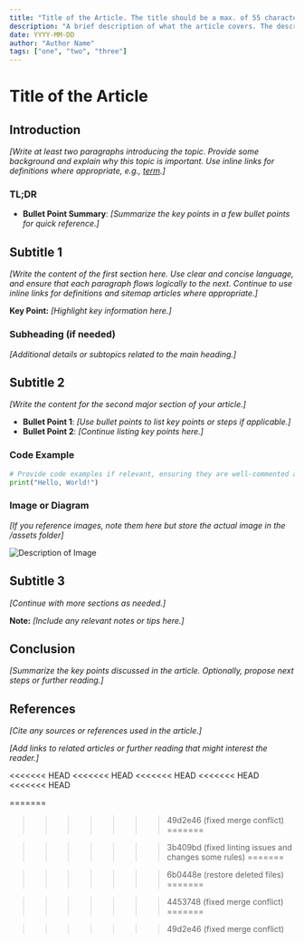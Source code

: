 ```yaml
---
title: "Title of the Article. The title should be a max. of 55 characters."
description: "A brief description of what the article covers. The description should be a maximum of 160 characters."
date: YYYY-MM-DD
author: "Author Name"
tags: ["one", "two", "three"]
---
```


# Title of the Article

## Introduction

*[Write at least two paragraphs introducing the topic. Provide some background and explain why this topic is important. Use inline links for definitions where appropriate, e.g., [term](/definitions/term.md).]*

### TL;DR

- **Bullet Point Summary**: *[Summarize the key points in a few bullet points for quick reference.]*

## Subtitle 1

*[Write the content of the first section here. Use clear and concise language, and ensure that each paragraph flows logically to the next. Continue to use inline links for definitions and sitemap articles where appropriate.]*

**Key Point:** *[Highlight key information here.]*

### Subheading (if needed)

*[Additional details or subtopics related to the main heading.]*

## Subtitle 2

*[Write the content for the second major section of your article.]*

- **Bullet Point 1**: *[Use bullet points to list key points or steps if applicable.]*
- **Bullet Point 2**: *[Continue listing key points here.]*

### Code Example

```python
# Provide code examples if relevant, ensuring they are well-commented and easy to understand
print("Hello, World!")
```

### Image or Diagram

*[If you reference images, note them here but store the actual image in the /assets folder]*

![Description of Image](/assets/YYYYMMDD_title_of_the_article_img1.png)

## Subtitle 3

*[Continue with more sections as needed.]*

**Note:** *[Include any relevant notes or tips here.]*

## Conclusion

*[Summarize the key points discussed in the article. Optionally, propose next steps or further reading.]*

## References

*[Cite any sources or references used in the article.]*

*[Add links to related articles or further reading that might interest the reader.]*

<!-- Note on Definitions -->
<!-- Throughout this article, link relevant terms to their definitions using inline Markdown links. -->
<!-- Format: [term](/definitions/term.md) -->
<<<<<<< HEAD
<<<<<<< HEAD
<<<<<<< HEAD
<<<<<<< HEAD
<<<<<<< HEAD
<!-- If a definition doesn't exist, create it in the definitions directory and link to it. -->
=======
<!-- If a definition doesn't exist, create it in the definitions directory and link to it. -->
>>>>>>> 49d2e46 (fixed merge conflict)
=======
<!-- If a definition doesn't exist, create it in the definitions directory and link to it. -->
>>>>>>> 3b409bd (fixed linting issues and changes some rules)
=======
<!-- If a definition doesn't exist, create it in the definitions directory and link to it. -->
>>>>>>> 6b0448e (restore deleted files)
=======
<!-- If a definition doesn't exist, create it in the definitions directory and link to it. -->
>>>>>>> 4453748 (fixed merge conflict)
=======
<!-- If a definition doesn't exist, create it in the definitions directory and link to it. -->
>>>>>>> 49d2e46 (fixed merge conflict)
